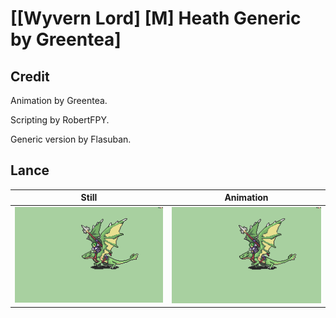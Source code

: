 # [\[Wyvern Lord\] \[M\] Heath Generic by Greentea]

## Credit

Animation by Greentea.

Scripting by RobertFPY.

Generic version by Flasuban.
	
## Lance

| Still | Animation |
| :---: | :-------: |
| ![Lance still](./Lance_000.png) | ![Lance animation](./Lance.gif) |
